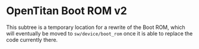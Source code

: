 # OpenTitan Boot ROM v2

This subtree is a temporary location for a rewrite of the Boot ROM, which will eventually be moved to `sw/device/boot_rom` once it is able to replace the code currently there.
